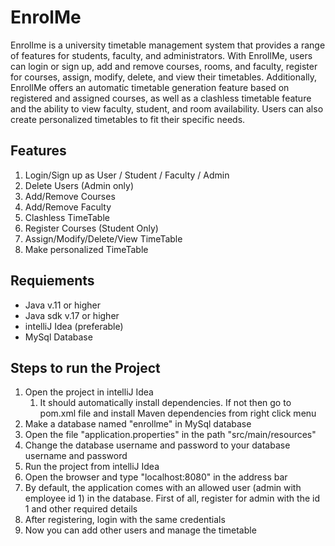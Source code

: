 # EnrolMe

Enrollme is a university timetable management system that provides a range of features for students, faculty, and administrators. With EnrollMe, users can login or sign up, add and remove courses, rooms, and faculty, register for courses, assign, modify, delete, and view their timetables. Additionally, EnrollMe offers an automatic timetable generation feature based on registered and assigned courses, as well as a clashless timetable feature and the ability to view faculty, student, and room availability. Users can also create personalized timetables to fit their specific needs.

## Features

1. Login/Sign up as User / Student / Faculty / Admin
2. Delete Users (Admin only)
3. Add/Remove Courses
4. Add/Remove Faculty
5. Clashless TimeTable
6. Register Courses (Student Only)
7. Assign/Modify/Delete/View TimeTable
8. Make personalized TimeTable

## Requiements

- Java v.11 or higher
- Java sdk v.17 or higher
- intelliJ Idea (preferable)
- MySql Database

## Steps to run the Project

1. Open the project in intelliJ Idea
   1. It should automatically install dependencies. If not then go to pom.xml file and install Maven dependencies from right click menu
2. Make a database named "enrollme" in MySql database
3. Open the file "application.properties" in the path "src/main/resources"
4. Change the database username and password to your database username and password
5. Run the project from intelliJ Idea
6. Open the browser and type "localhost:8080" in the address bar
7. By default, the application comes with an allowed user (admin with employee id 1) in the database. First of all, register for admin with the id 1 and other required details
8. After registering, login with the same credentials
9. Now you can add other users and manage the timetable
